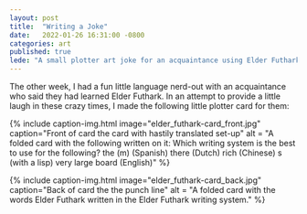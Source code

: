 ```yaml
---
layout: post
title:  "Writing a Joke"
date:   2022-01-26 16:31:00 -0800
categories: art
published: true
lede: "A small plotter art joke for an acquaintance using Elder Futhark."
---
```


The other week, I had a fun little language nerd-out with an acquaintance who said they had learned Elder Futhark. In an attempt to provide a little laugh in these crazy times, I made the following little plotter card for them:

{% 
include caption-img.html 
image="elder_futhark-card_front.jpg" 
caption="Front of card the card with hastily translated set-up" 
alt = "A folded card with the following written on it: Which writing system is the best to use for the following? the (m) (Spanish) there (Dutch) rich (Chinese) s (with a lisp) very large board (English)"
%}

{% 
include caption-img.html image="elder_futhark-card_back.jpg" caption="Back of card the the punch line"
alt = "A folded card with the words Elder Futhark written in the Elder Futhark writing system."
%}


